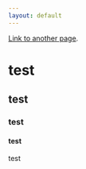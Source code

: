 ```yaml
---
layout: default
---
```


[Link to another page](./code.html).

# test

## test

### test

#### test

test
